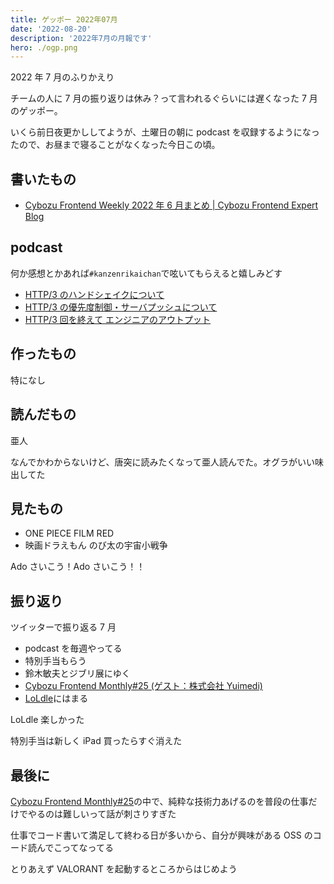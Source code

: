 ```yaml
---
title: ゲッポー 2022年07月
date: '2022-08-20'
description: '2022年7月の月報です'
hero: ./ogp.png
---
```


2022 年 7 月のふりかえり

チームの人に 7 月の振り返りは休み？って言われるぐらいには遅くなった 7 月のゲッポー。

いくら前日夜更かししてようが、土曜日の朝に podcast を収録するようになったので、お昼まで寝ることがなくなった今日この頃。

## 書いたもの

- [Cybozu Frontend Weekly 2022 年 6 月まとめ | Cybozu Frontend Expert Blog](https://cybozu.github.io/frontend-expert/posts/frontend-weekly-2022-06)

## podcast

何か感想とかあれば`#kanzenrikaichan`で呟いてもらえると嬉しみどす

- [HTTP/3 のハンドシェイクについて](https://stand.fm/episodes/62d65cc89377488bb871cdb8)
- [HTTP/3 の優先度制御・サーバプッシュについて](https://stand.fm/episodes/62dc8ce3af95923291bb95de)
- [HTTP/3 回を終えて エンジニアのアウトプット](https://stand.fm/episodes/62e0ad4dd3139829ded7f682)

## 作ったもの

特になし

## 読んだもの

亜人

なんでかわからないけど、唐突に読みたくなって亜人読んでた。オグラがいい味出してた

## 見たもの

- ONE PIECE FILM RED
- 映画ドラえもん のび太の宇宙小戦争

Ado さいこう！Ado さいこう！！

## 振り返り

ツイッターで振り返る 7 月

- podcast を毎週やってる
- 特別手当もらう
- 鈴木敏夫とジブリ展にゆく
- [Cybozu Frontend Monthly#25 (ゲスト：株式会社 Yuimedi)](https://cybozu.connpass.com/event/254325/)
- [LoLdle](https://loldle.net/)にはまる

LoLdle 楽しかった

特別手当は新しく iPad 買ったらすぐ消えた

## 最後に

[Cybozu Frontend Monthly#25](https://cybozu.connpass.com/event/254325/)の中で、純粋な技術力あげるのを普段の仕事だけでやるのは難しいって話が刺さりすぎた

仕事でコード書いて満足して終わる日が多いから、自分が興味がある OSS のコード読んでこってなってる

とりあえず VALORANT を起動するところからはじめよう
